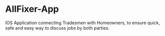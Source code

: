 # AllFixer-App
IOS Application connecting Tradesmen with Homeowners, to ensure quick, safe and easy way to discuss jobs by both parties.
